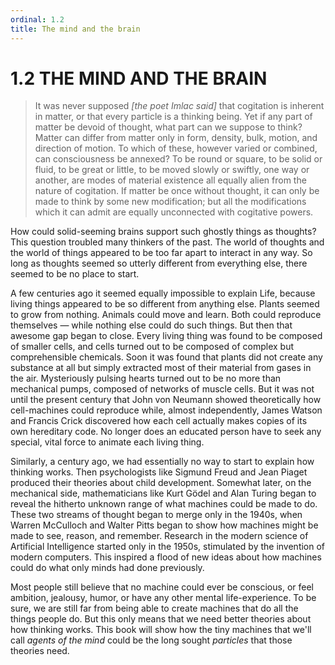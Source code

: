 ```yaml
---
ordinal: 1.2
title: The mind and the brain
---
```


# 1.2 THE MIND AND THE BRAIN 

<blockquote> It was never supposed <em>[the poet Imlac said]</em> that cogitation is inherent in matter, or that every particle is a thinking being. Yet if any part of matter be devoid of thought, what part can we suppose to think? Matter can differ from matter only in form, density, bulk, motion, and direction of motion. To which of these, however varied or combined, can consciousness be annexed? To be round or square, to be solid or fluid, to be great or little, to be moved slowly or swiftly, one way or another, are modes of material existence all equally alien from the nature of cogitation. If matter be once without thought, it can only be made to think by some new modification; but all the modifications which it can admit are equally unconnected with cogitative powers. </blockquote>
<p>How could solid-seeming brains support such ghostly things as thoughts? This question troubled many thinkers of the past. The world of thoughts and the world of things appeared to be too far apart to interact in any way. So long as thoughts seemed so utterly different from everything else, there seemed to be no place to start.</p>
<p>A few centuries ago it seemed equally impossible to explain Life, because living things appeared to be so different from anything else. Plants seemed to grow from nothing. Animals could move and learn. Both could reproduce themselves &mdash; while nothing else could do such things. But then that awesome gap began to close. Every living thing was found to be composed of smaller cells, and cells turned out to be composed of complex but comprehensible chemicals. Soon it was found that plants did not create any substance at all but simply extracted most of their material from gases in the air. Mysteriously pulsing hearts turned out to be no more than mechanical pumps, composed of networks of muscle cells. But it was not until the present century that John von Neumann showed theoretically how cell-machines could reproduce while, almost independently, James Watson and Francis Crick discovered how each cell actually makes copies of its own hereditary code. No longer does an educated person have to seek any special, vital force to animate each living thing.</p>
<p>Similarly, a century ago, we had essentially no way to start to explain how thinking works. Then psychologists like Sigmund Freud and Jean Piaget produced their theories about child development. Somewhat later, on the mechanical side, mathematicians like Kurt G&ouml;del and Alan Turing began to reveal the hitherto unknown range of what machines could be made to do. These two streams of thought began to merge only in the 1940s, when Warren McCulloch and Walter Pitts began to show how machines might be made to see, reason, and remember. Research in the modern science of Artificial Intelligence started only in the 1950s, stimulated by the invention of modern computers. This inspired a flood of new ideas about how machines could do what only minds had done previously.</p>
<p>Most people still believe that no machine could ever be conscious, or feel ambition, jealousy, humor, or have any other mental life-experience. To be sure, we are still far from being able to create machines that do all the things people do. But this only means that we need better theories about how thinking works. This book will show how the tiny machines that we'll call <em>agents of the mind</em> could be the long sought <em>particles</em> that those theories need.</p>